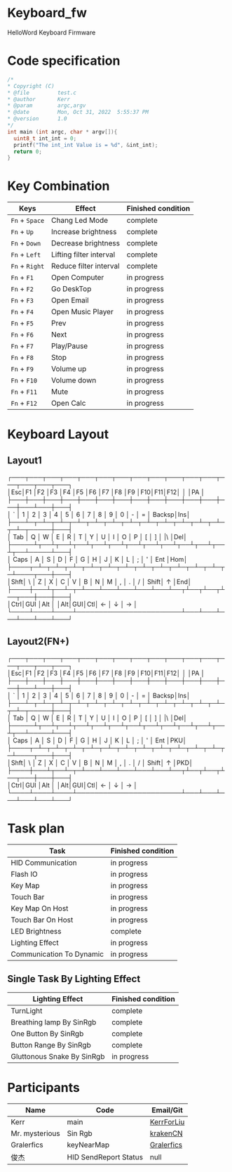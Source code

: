 # Keyboard_fw
HelloWord Keyboard Firmware
# Code specification
```C
/*
* Copyright (C)
* @file         test.c
* @author       Kerr
* @param        argc,argv
* @date         Mon, Oct 31, 2022  5:55:37 PM
* @version      1.0
*/
int main (int argc, char * argv[]){
  uint8_t int_int = 0;
  printf("The int_int Value is = %d", &int_int);
  return 0;
}
```

# Key Combination
|Keys|Effect|Finished condition|
|---|---|---|
|`Fn` + `Space`|Chang Led Mode|complete|
|`Fn` + `Up`|Increase brightness|complete|
|`Fn` + `Down`|Decrease brightness|complete|
|`Fn` + `Left`|Lifting filter interval|complete|
|`Fn` + `Right`|Reduce filter interval|complete|
|`Fn` + `F1`|Open Computer|in progress|
|`Fn` + `F2`|Go DeskTop|in progress|
|`Fn` + `F3`|Open Email|in progress|
|`Fn` + `F4`|Open Music Player|in progress|
|`Fn` + `F5`|Prev|in progress|
|`Fn` + `F6`|Next|in progress|
|`Fn` + `F7`|Play/Pause|in progress|
|`Fn` + `F8`|Stop|in progress|
|`Fn` + `F9`|Volume up|in progress|
|`Fn` + `F10`|Volume down|in progress|
|`Fn` + `F11`|Mute|in progress|
|`Fn` + `F12`|Open Calc|in progress|

# Keyboard Layout

## Layout1

┌───┬───┬───┬───┬───┬───┬───┬───┬───┬───┬───┬───┬───┬───┬───┬───┐<br>
│Esc│F1 │F2 │F3 │F4 │F5 │F6 │F7 │F8 │F9 │F10│F11│F12│   │   │PA │<br>
├───┼───┼───┼───┼───┼───┼───┼───┼───┼───┼───┼───┼───┼───┴───┼───┤<br>
│ ` │ 1 │ 2 │ 3 │ 4 │ 5 │ 6 │ 7 │ 8 │ 9 │ 0 │ - │ = │ Backsp│Ins│<br>
├───┴─┬─┴─┬─┴─┬─┴─┬─┴─┬─┴─┬─┴─┬─┴─┬─┴─┬─┴─┬─┴─┬─┴─┬─┴─┬─────┼───┤<br>
│ Tab │ Q │ W │ E │ R │ T │ Y │ U │ I │ O │ P │ [ │ ] │  |\ │Del│<br>
├─────┴┬──┴┬──┴┬──┴┬──┴┬──┴┬──┴┬──┴┬──┴┬──┴┬──┴┬──┴┬──┴─────┴───┤<br>
│ Caps │ A │ S │ D │ F │ G │ H │ J │ K │ L │ ; │ ' │   Ent  │Hom│<br>
├────┬─┴─┬─┴─┬─┴─┬─┴─┬─┴─┬─┴─┬─┴─┬─┴─┬─┴─┬─┴─┬─┴─┬─┴────┬───┼───┤<br>
│Shft│ \ │ Z │ X │ C │ V │ B │ N │ M │ , │ . │ / │ Shift│ ↑ │End│<br>
├────┼───┴┬──┴─┬─┴───┴───┴───┴───┴───┴──┬┴──┬┴──┬┴──┬───┼───┼───┤<br>
│Ctrl│GUI │Alt │                        │Alt│GUI│Ctl│ ← │ ↓ │ → │<br>
└────┴────┴────┴────────────────────────┴───┴───┴───┴───┴───┴───┘<br>

## Layout2(FN+)

┌───┬───┬───┬───┬───┬───┬───┬───┬───┬───┬───┬───┬───┬───┬───┬───┐<br>
│Esc│F1 │F2 │F3 │F4 │F5 │F6 │F7 │F8 │F9 │F10│F11│F12│   │   │PA │<br>
├───┼───┼───┼───┼───┼───┼───┼───┼───┼───┼───┼───┼───┼───┴───┼───┤<br>
│ ` │ 1 │ 2 │ 3 │ 4 │ 5 │ 6 │ 7 │ 8 │ 9 │ 0 │ - │ = │ Backsp│Ins│<br>
├───┴─┬─┴─┬─┴─┬─┴─┬─┴─┬─┴─┬─┴─┬─┴─┬─┴─┬─┴─┬─┴─┬─┴─┬─┴─┬─────┼───┤<br>
│ Tab │ Q │ W │ E │ R │ T │ Y │ U │ I │ O │ P │ [ │ ] │  |\ │Del│<br>
├─────┴┬──┴┬──┴┬──┴┬──┴┬──┴┬──┴┬──┴┬──┴┬──┴┬──┴┬──┴┬──┴─────┴───┤<br>
│ Caps │ A │ S │ D │ F │ G │ H │ J │ K │ L │ ; │ ' │   Ent  │PKU│<br>
├────┬─┴─┬─┴─┬─┴─┬─┴─┬─┴─┬─┴─┬─┴─┬─┴─┬─┴─┬─┴─┬─┴─┬─┴────┬───┼───┤<br>
│Shft│ \ │ Z │ X │ C │ V │ B │ N │ M │ , │ . │ / │ Shift│ ↑ │PKD│<br>
├────┼───┴┬──┴─┬─┴───┴───┴───┴───┴───┴──┬┴──┬┴──┬┴──┬───┼───┼───┤<br>
│Ctrl│GUI │Alt │                        │Alt│GUI│Ctl│ ← │ ↓ │ → │<br>
└────┴────┴────┴────────────────────────┴───┴───┴───┴───┴───┴───┘<br>

# Task plan
|Task|Finished condition|
|---|---|
|HID Communication|in progress|
|Flash IO|in progress|
|Key Map|in progress|
|Touch Bar|in progress|
|Key Map On Host|in progress|
|Touch Bar On Host|in progress|
|LED Brightness|complete|
|Lighting Effect|in progress|
|Communication To Dynamic|in progress|

## Single Task By Lighting Effect
|Lighting Effect|Finished condition|
|---|---|
|TurnLight|complete|
|Breathing lamp By SinRgb|complete|
|One Button By SinRgb|complete|
|Button Range By SinRgb|complete|
|Gluttonous Snake By SinRgb|in progress|

# Participants
|Name|Code|Email/Git|
|---|---|---|
|Kerr|main|[KerrForLiu](KerrForLiu@gmail.com)|
|Mr. mysterious|Sin Rgb|[krakenCN](https://github.com/krakenCN)|
|Gralerfics|keyNearMap|[Gralerfics](https://github.com/Gralerfics)|
|俊杰|HID SendReport Status|null|
